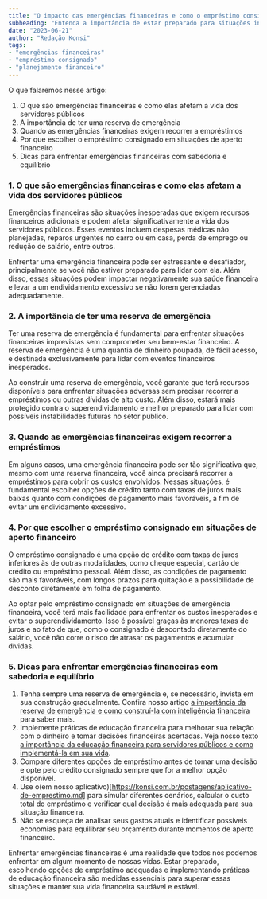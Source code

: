 ```yaml
---
title: "O impacto das emergências financeiras e como o empréstimo consignado pode ser seu aliado"
subheading: "Entenda a importância de estar preparado para situações inesperadas e como o crédito consignado pode ajudá-lo a superar esses momentos"
date: "2023-06-21"
author: "Redação Konsi"
tags:
- "emergências financeiras"
- "empréstimo consignado"
- "planejamento financeiro"
---
```


O que falaremos nesse artigo:
1. O que são emergências financeiras e como elas afetam a vida dos servidores públicos
2. A importância de ter uma reserva de emergência
3. Quando as emergências financeiras exigem recorrer a empréstimos
4. Por que escolher o empréstimo consignado em situações de aperto financeiro
5. Dicas para enfrentar emergências financeiras com sabedoria e equilíbrio

### 1. O que são emergências financeiras e como elas afetam a vida dos servidores públicos

Emergências financeiras são situações inesperadas que exigem recursos financeiros adicionais e podem afetar significativamente a vida dos servidores públicos. Esses eventos incluem despesas médicas não planejadas, reparos urgentes no carro ou em casa, perda de emprego ou redução de salário, entre outros.

Enfrentar uma emergência financeira pode ser estressante e desafiador, principalmente se você não estiver preparado para lidar com ela. Além disso, essas situações podem impactar negativamente sua saúde financeira e levar a um endividamento excessivo se não forem gerenciadas adequadamente.

### 2. A importância de ter uma reserva de emergência

Ter uma reserva de emergência é fundamental para enfrentar situações financeiras imprevistas sem comprometer seu bem-estar financeiro. A reserva de emergência é uma quantia de dinheiro poupada, de fácil acesso, e destinada exclusivamente para lidar com eventos financeiros inesperados. 

Ao construir uma reserva de emergência, você garante que terá recursos disponíveis para enfrentar situações adversas sem precisar recorrer a empréstimos ou outras dívidas de alto custo. Além disso, estará mais protegido contra o superendividamento e melhor preparado para lidar com possíveis instabilidades futuras no setor público.

### 3. Quando as emergências financeiras exigem recorrer a empréstimos

Em alguns casos, uma emergência financeira pode ser tão significativa que, mesmo com uma reserva financeira, você ainda precisará recorrer a empréstimos para cobrir os custos envolvidos. Nessas situações, é fundamental escolher opções de crédito tanto com taxas de juros mais baixas quanto com condições de pagamento mais favoráveis, a fim de evitar um endividamento excessivo.

### 4. Por que escolher o empréstimo consignado em situações de aperto financeiro

O empréstimo consignado é uma opção de crédito com taxas de juros inferiores às de outras modalidades, como cheque especial, cartão de crédito ou empréstimo pessoal. Além disso, as condições de pagamento são mais favoráveis, com longos prazos para quitação e a possibilidade de desconto diretamente em folha de pagamento.

Ao optar pelo empréstimo consignado em situações de emergência financeira, você terá mais facilidade para enfrentar os custos inesperados e evitar o superendividamento. Isso é possível graças às menores taxas de juros e ao fato de que, como o consignado é descontado diretamente do salário, você não corre o risco de atrasar os pagamentos e acumular dívidas. 

### 5. Dicas para enfrentar emergências financeiras com sabedoria e equilíbrio

1. Tenha sempre uma reserva de emergência e, se necessário, invista em sua construção gradualmente. Confira nosso artigo [a importância da reserva de emergência e como construí-la com inteligência financeira](a-importncia-da-reserva-de-emergncia-e-como-constru-la-com-inteligncia-financeira.md) para saber mais.
2. Implemente práticas de educação financeira para melhorar sua relação com o dinheiro e tomar decisões financeiras acertadas. Veja nosso texto [a importância da educação financeira para servidores públicos e como implementá-la em sua vida](a-importncia-da-educao-financeira-para-servidores-pblicos-e-como-implement-la-em-sua-vida.md).
3. Compare diferentes opções de empréstimo antes de tomar uma decisão e opte pelo crédito consignado sempre que for a melhor opção disponível.
4. Use o(em nosso aplicativo)[https://konsi.com.br/postagens/aplicativo-de-emprestimo.md] para simular diferentes cenários, calcular o custo total do empréstimo e verificar qual decisão é mais adequada para sua situação financeira.
5. Não se esqueça de analisar seus gastos atuais e identificar possíveis economias para equilibrar seu orçamento durante momentos de aperto financeiro.

Enfrentar emergências financeiras é uma realidade que todos nós podemos enfrentar em algum momento de nossas vidas. Estar preparado, escolhendo opções de empréstimo adequadas e implementando práticas de educação financeira são medidas essenciais para superar essas situações e manter sua vida financeira saudável e estável.